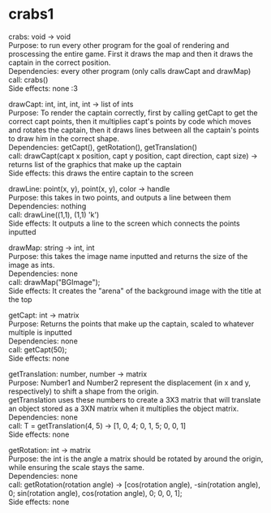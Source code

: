 # crabs1

crabs: void -> void <br>
Purpose: to run every other program for the goal of rendering and proscessing the entire game. First it draws the map and then it draws the captain in the correct position. <br>
Dependencies: every other program (only calls drawCapt and drawMap) <br>
call: crabs() <br>
Side effects: none :3 <br>

drawCapt: int, int, int, int -> list of ints <br>
Purpose: To render the captain correctly, first by calling getCapt to get the correct capt points, then it multiplies capt's points by code which moves and rotates the captain, then it draws lines between all the captain's points to draw him in the correct shape. <br>
Dependencies: getCapt(), getRotation(), getTranslation() <br>
call: drawCapt(capt x position, capt y position, capt direction, capt size) -> returns list of the graphics that make up the captain <br>
Side effects: this draws the entire captain to the screen <br>

drawLine: point(x, y), point(x, y), color -> handle <br>
Purpose: this takes in two points, and outputs a line between them <br>
Dependencies: nothing <br>
call: drawLine((1,1), (1,1) 'k') <br>
Side effects: It outputs a line to the screen which connects the points inputted <br>

drawMap: string -> int, int <br>
Purpose: this takes the image name inputted and returns the size of the image as ints. <br>
Dependencies: none <br>
call: drawMap("BGImage"); <br>
Side effects: It creates the "arena" of the background image with the title at the top <br>

getCapt: int -> matrix <br>
Purpose: Returns the points that make up the captain, scaled to whatever multiple is inputted <br>
Dependencies: none <br>
call: getCapt(50); <br>
Side effects: none <br>

getTranslation: number, number -> matrix <br>
Purpose: Number1 and Number2 represent the displacement (in x and y, respectively) to shift a shape from the origin. <br>
getTranslation uses these numbers to create a 3X3 matrix that will translate an object stored as a 3XN matrix when it multiplies the object matrix. <br>
Dependencies: none <br>
call: T = getTranslation(4, 5) -> [1, 0, 4; 0, 1, 5; 0, 0, 1] <br>
Side effects: none <br>

getRotation: int -> matrix <br>
Purpose: the int is the angle a matrix should be rotated by around the origin, while ensuring the scale stays the same. <br>
Dependencies: none <br>
call: getRotation(rotation angle) -> [cos(rotation angle), -sin(rotation angle), 0; sin(rotation angle), cos(rotation angle), 0; 0, 0, 1]; <br>
Side effects: none <br>

